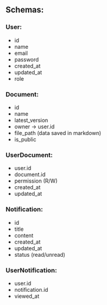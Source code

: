 ## Schemas:

### User:
- id
- name
- email
- password
- created_at
- updated_at
- role

### Document:
- id
- name
- latest_version
- owner -> user.id
- file_path (data saved in markdown)
- is_public

### UserDocument:
- user.id
- document.id
- permission (R/W)
- created_at
- updated_at

### Notification:
- id
- title
- content
- created_at
- updated_at
- status (read/unread)

### UserNotification:
- user.id
- notification.id
- viewed_at
